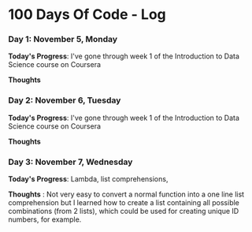 # 100 Days Of Code - Log

### Day 1: November 5, Monday

**Today's Progress**: I've gone through week 1 of the Introduction to Data Science course on Coursera

**Thoughts** 

### Day 2: November 6, Tuesday

**Today's Progress**: I've gone through week 1 of the Introduction to Data Science course on Coursera

**Thoughts** 

### Day 3: November 7, Wednesday

**Today's Progress**: Lambda, list comprehensions, 

**Thoughts** : Not very easy to convert a normal function into a one line list comprehension but I learned how to create a list containing all possible combinations (from 2 lists), which could be used for creating unique ID numbers, for example.  
